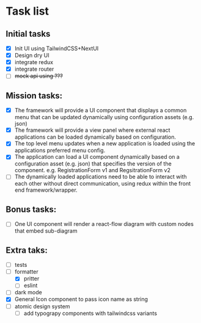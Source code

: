 # Task list

## Initial tasks

- [x] Init UI using TailwindCSS+NextUI
- [x] Design dry UI
- [x] integrate redux
- [x] integrate router
- [ ] ~~mock api using ???~~

## Mission tasks:

- [x] The framework will provide a UI component that displays a common menu that can be updated dynamically using configuration assets (e.g. json)
- [x] The framework will provide a view panel where external react applications can be loaded dynamically based on configuration.
- [x] The top level menu updates when a new application is loaded using the applications preferred menu config.
- [x] The application can load a UI component dynamically based on a configuration asset (e.g. json) that specifies the version of the component. e.g. RegistrationForm v1 and RegsitrationForm v2
- [ ] The dynamically loaded applications need to be able to interact with each other without direct communication, using redux within the front end framework/wrapper.

## Bonus tasks:

- [ ] One UI component will render a react-flow diagram with custom nodes that embed sub-diagram

## Extra taks:

- [ ] tests
- [ ] formatter
  - [x] pritter
  - [ ] eslint
- [ ] dark mode
- [x] General Icon component to pass icon name as string
- [ ] atomic design system
  - [ ] add typograpy components with tailwindcss variants
